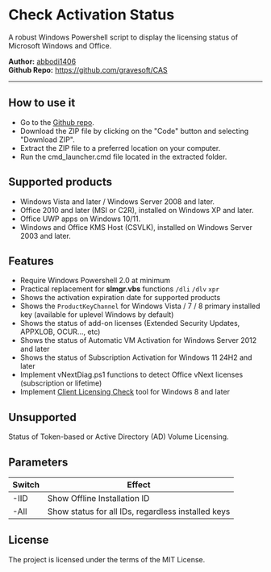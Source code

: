 # Check Activation Status

A robust Windows Powershell script to display the licensing status of Microsoft Windows and Office.

**Author:** [abbodi1406](https://github.com/abbodi1406)  
**Github Repo:** https://github.com/gravesoft/CAS  

---

How to use it
-------------

- Go to the [Github repo](https://github.com/gravesoft/CAS).
- Download the ZIP file by clicking on the "Code" button and selecting "Download ZIP".
- Extract the ZIP file to a preferred location on your computer.
- Run the cmd_launcher.cmd file located in the extracted folder.

Supported products
------------------

- Windows Vista and later / Windows Server 2008 and later.
- Office 2010 and later (MSI or C2R), installed on Windows XP and later.
- Office UWP apps on Windows 10/11.
- Windows and Office KMS Host (CSVLK), installed on Windows Server 2003 and later.

Features
--------

- Require Windows Powershell 2.0 at minimum
- Practical replacement for **slmgr.vbs** functions `/dli` `/dlv` `xpr`
- Shows the activation expiration date for supported products
- Shows the `ProductKeyChannel` for Windows Vista / 7 / 8 primary installed key (available for uplevel Windows by default)
- Shows the status of add-on licenses (Extended Security Updates, APPXLOB, OCUR..., etc)
- Shows the status of Automatic VM Activation for Windows Server 2012 and later
- Shows the status of Subscription Activation for Windows 11 24H2 and later
- Implement vNextDiag.ps1 functions to detect Office vNext licenses (subscription or lifetime)
- Implement <a href="https://github.com/asdcorp/clic" target="_blank">Client Licensing Check</a> tool for Windows 8 and later

Unsupported
-----------

Status of Token-based or Active Directory (AD) Volume Licensing.

Parameters
----------

|Switch|Effect|
|------|------|
| -IID | Show Offline Installation ID |
| -All | Show status for all IDs, regardless installed keys |

License
-------
The project is licensed under the terms of the MIT License.
